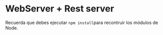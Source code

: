 # WebServer + Rest server

Recuerda que debes ejecutar ``` npm install ```para recontruir los módulos de Node. 